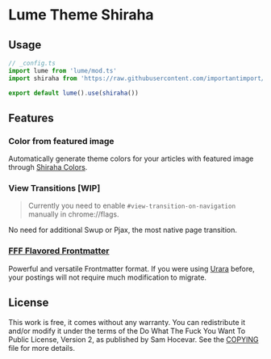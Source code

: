 # Lume Theme Shiraha

## Usage

```ts
// _config.ts
import lume from 'lume/mod.ts'
import shiraha from 'https://raw.githubusercontent.com/importantimport/lume_theme_shiraha/main/mod.ts'

export default lume().use(shiraha())
```

## Features

### Color from featured image

Automatically generate theme colors for your articles with featured image through [Shiraha Colors](https://github.com/importantimport/shiraha/tree/main/packages/shiraha-colors).

### View Transitions [WIP]

> Currently you need to enable `#view-transition-on-navigation` manually in chrome://flags.

No need for additional Swup or Pjax, the most native page transition.

### [FFF Flavored Frontmatter](https://fff.js.org)

Powerful and versatile Frontmatter format. If you were using [Urara](https://github.com/importantimport/urara) before, your postings will not require much modification to migrate.

<!-- ## About

Just like [Gumori You](https://github.com/importantimport/gumori-you), but different.

It is similar to [Gumori](https://github.com/importantimport/gumori)'s unstyled templates and is deeply bound to [Shiraha](https://github.com/importantimport/shiraha), a Classless CSS framework inspired by Material 3.

So in this theme you can expect:

- Dynamic theme colors based on [Shiraha Colors](https://github.com/importantimport/shiraha/tree/main/packages/shiraha-colors) / Material Color Utilities
- Similar design to Material 3 but different
- FFF Flavored Frontmatter experience
- Long term maintenance like Urara -->

## License

This work is free, it comes without any warranty. You can redistribute it and/or modify it under the
terms of the Do What The Fuck You Want To Public License, Version 2,
as published by Sam Hocevar. See the [COPYING](COPYING) file for more details.
